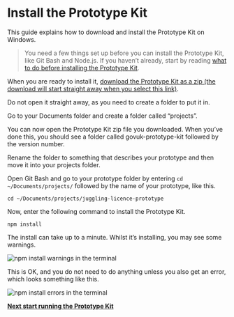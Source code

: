 # Install the Prototype Kit

This guide explains how to download and install the Prototype Kit on Windows.

> You need a few things set up before you can install the Prototype Kit, like Git Bash and Node.js. If you haven’t already, start by reading [what to do before installing the Prototype Kit](/docs/install/windows-installation-guide/before-you-install).

When you are ready to install it, [download the Prototype Kit as a zip (the download will start straight away when you select this link)](/docs/download).

Do not open it straight away, as you need to create a folder to put it in.

Go to your Documents folder and create a folder called “projects”.

You can now open the Prototype Kit zip file you downloaded. When you’ve done this, you should see a folder called govuk-prototype-kit followed by the version number.

Rename the folder to something that describes your prototype and then move it into your projects folder.

Open Git Bash and go to your prototype folder by entering `cd ~/Documents/projects/` followed by the name of your prototype, like this.

`cd ~/Documents/projects/juggling-licence-prototype`

Now, enter the following command to install the Prototype Kit.

`npm install`

The install can take up to a minute. Whilst it’s installing, you may see some warnings.

![npm install warnings in the terminal](/public/images/docs/npm-install-warn-git-bash-windows.png)

This is OK, and you do not need to do anything unless you also get an error, which looks something like this.

![npm install errors in the terminal](/public/images/docs/npm-install-error-git-bash-windows.png)

**[Next start running the Prototype Kit](/docs/get-started/windows-installation-guide/start-and-stop-the-kit)**
